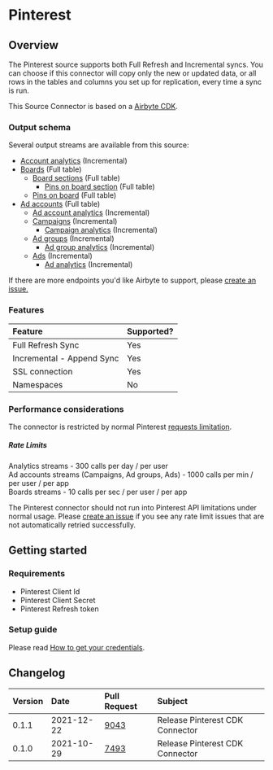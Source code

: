 # Pinterest

## Overview

The Pinterest source supports both Full Refresh and Incremental syncs. You can choose if this connector will copy only the new or updated data, or all rows in the tables and columns you set up for replication, every time a sync is run.

This Source Connector is based on a [Airbyte CDK](https://docs.airbyte.io/connector-development/cdk-python).

### Output schema

Several output streams are available from this source:

* [Account analytics](https://developers.pinterest.com/docs/api/v5/#operation/user_account/analytics) \(Incremental\)
* [Boards](https://developers.pinterest.com/docs/api/v5/#operation/boards/list) \(Full table\)
  * [Board sections](https://developers.pinterest.com/docs/api/v5/#operation/board_sections/list) \(Full table\)
    * [Pins on board section](https://developers.pinterest.com/docs/api/v5/#operation/board_sections/list_pins) \(Full table\)
  * [Pins on board](https://developers.pinterest.com/docs/api/v5/#operation/boards/list_pins) \(Full table\)
* [Ad accounts](https://developers.pinterest.com/docs/api/v5/#operation/ad_accounts/list) \(Full table\)
  * [Ad account analytics](https://developers.pinterest.com/docs/api/v5/#operation/ad_account/analytics) \(Incremental\)
  * [Campaigns](https://developers.pinterest.com/docs/api/v5/#operation/campaigns/list) \(Incremental\)
    * [Campaign analytics](https://developers.pinterest.com/docs/api/v5/#operation/campaigns/list) \(Incremental\)
  * [Ad groups](https://developers.pinterest.com/docs/api/v5/#operation/ad_groups/list) \(Incremental\)
    * [Ad group analytics](https://developers.pinterest.com/docs/api/v5/#operation/ad_groups/analytics) \(Incremental\)
  * [Ads](https://developers.pinterest.com/docs/api/v5/#operation/ads/list) \(Incremental\)
    * [Ad analytics](https://developers.pinterest.com/docs/api/v5/#operation/ads/analytics) \(Incremental\)


If there are more endpoints you'd like Airbyte to support, please [create an issue.](https://github.com/airbytehq/airbyte/issues/new/choose)

### Features

| Feature | Supported? |
| :--- | :--- |
| Full Refresh Sync | Yes |
| Incremental - Append Sync | Yes |
| SSL connection | Yes |
| Namespaces | No |

### Performance considerations

The connector is restricted by normal Pinterest [requests limitation](https://developers.pinterest.com/docs/api/v5/#tag/Rate-limits).

#####  Rate Limits

Analytics streams - 300 calls per day / per user \
Ad accounts streams (Campaigns, Ad groups, Ads) - 1000 calls per min / per user / per app \
Boards streams - 10 calls per sec / per user / per app

The Pinterest connector should not run into Pinterest API limitations under normal usage. Please [create an issue](https://github.com/airbytehq/airbyte/issues) if you see any rate limit issues that are not automatically retried successfully.

## Getting started

### Requirements

* Pinterest Client Id
* Pinterest Client Secret
* Pinterest Refresh token

### Setup guide

Please read [How to get your credentials](https://developers.pinterest.com/docs/api/v5/#tag/Authentication).

## Changelog

| Version | Date | Pull Request | Subject |
| :--- | :--- | :--- | :--- |
| 0.1.1 | 2021-12-22 | [9043](https://github.com/airbytehq/airbyte/pull/9043) | Release Pinterest CDK Connector |
| 0.1.0 | 2021-10-29 | [7493](https://github.com/airbytehq/airbyte/pull/7493) | Release Pinterest CDK Connector |


